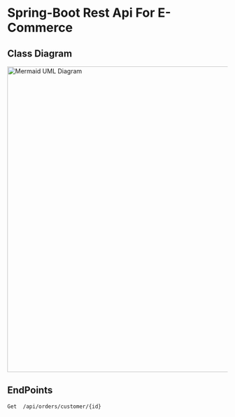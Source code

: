 # Spring-Boot Rest Api For E-Commerce 
## Class Diagram
 <div style="display: flex; justify-content: center; align-items: center;">
                                                      <img src="https://mermaid.ink/svg/pako:eNqNVMlu2zAQ_RWCx9Q2bC2WIhgCgvoSIF0AN5dCF1qaOkQoUuWC1nX97x1trhxv0UEczsY3M4_c0VwVQBOaC2bMkrONZmUmCX6NhjxbkBbIrtXV34cnJTeEFwPNymqOOmdAS1bCqaXCVL-UPooBu2itKdFKgMlka933QgvgozNWlaCPIHRpoWRcDJFxYxdfdAE6JapeLiVtfG4U9aRyJpbMwjdeQpuu3g081gpxM0mMZdaZgWGp3FoAscoy8VAqJ-3AeCgo74SzBTxaKFPC8X-1htrtRh2POL8NHvfTMWm53Z7irDTPh3W13WkqHmi_alW43KJ3s15A1Xu9izDnyVKAyTWvLFfyNtYVCIFgTbNc6aTqxUvt7BKdYRlOScPn9_K6ObjrQto36_TQ7l4t_o7HB4qfWlaDsg68yegso2Q8TlG6Q6kdV0IqwXLoaNjqzno2lElIrqRlXA79G8swppb6gV6LuDuK6PGsQeDgDV6DNqLPdA3V25huKm9D_oOqB2_oiGJj8DEo8CVrJphR-wI4MZqgWDD9mtFM7tGPOatWW5nTxGoHI6qV27zQ5AcTBneuKvCKd8_gQVsx-V2psg_BLU129DdNQj-exMG9FwRRFM3uw2BEtzTxpvFkFk1Dfxr78TwMg_2I_mnip5MwDnw_irx5PJt7vheOKBQc-fWpe4XrZf8PebevCA" alt="Mermaid UML Diagram" style="height: 700px">
</div>

## EndPoints
```Get  /api/orders/customer/{id}``` 
